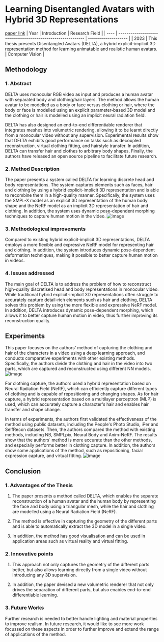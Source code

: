# Learning Disentangled Avatars with Hybrid 3D Representations
[paper link](https://arxiv.org/pdf/2309.06441) 
| Year | Introduction                                                         | Research Field                 |
| ---- | ------------------------------------------------------------ | -------------------- |
| 2023 | This thesis presents Disentangled Avatars (DELTA), a hybrid explicit-implicit 3D representation method for learning animatable and realistic human avatars.          | Computer Vision         |

## Methodology

### 1. Abstract
DELTA uses monocular RGB video as input and produces a human avatar with separated body and clothing/hair layers. The method allows the human avatar to be modelled as a body or face versus clothing or hair, where the body or face is modelled using an explicit parameter-based 3D model and the clothing or hair is modelled using an implicit neural radiation field. 

DELTA has also designed an end-to-end differentiable renderer that integrates meshes into volumetric rendering, allowing it to be learnt directly from a monocular video without any supervision. Experimental results show that DELTA exhibits good performance on tasks such as decoupled reconstruction, virtual clothing fitting, and hairstyle transfer. In addition, DELTA can transfer hair and clothes to arbitrary body shapes. Finally, the authors have released an open source pipeline to facilitate future research.

### 2. Method Description 
The paper presents a system called DELTA for learning discrete head and body representations. The system captures elements such as faces, hair and clothing by using a hybrid explicit-implicit 3D representation and is able to recombine them in a high-quality manner. Specifically, the system uses the SMPL-X model as an explicit 3D representation of the human body shape and the NeRF model as an implicit 3D representation of hair and clothing. In addition, the system uses dynamic pose-dependent morphing techniques to capture human motion in the video.
![image](https://github.com/user-attachments/assets/3214b7af-8ad0-4202-bab9-6a74c302ee9c)

### 3. Methodological improvements
Compared to existing hybrid explicit-implicit 3D representations, DELTA employs a more flexible and expressive NeRF model for representing hair and clothing. In addition, the system introduces dynamic pose-dependent deformation techniques, making it possible to better capture human motion in videos.

### 4. Issues addressed 
The main goal of DELTA is to address the problem of how to reconstruct high-quality discretised head and body representations in monocular video. While traditional hybrid explicit-implicit 3D representations often struggle to accurately capture detail-rich elements such as hair and clothing, DELTA solves this problem by using the more flexible and expressive NeRF model. In addition, DELTA introduces dynamic pose-dependent morphing, which allows it to better capture human motion in video, thus further improving its reconstruction quality.

## Experiments
This paper focuses on the authors' method of capturing the clothing and hair of the characters in a video using a deep learning approach, and conducts comparative experiments with other existing methods. Specifically, the authors divide the clothing and hair in the video into two parts, which are captured and reconstructed using different NN models. 
![image](https://github.com/user-attachments/assets/1fa98599-abbb-4dbe-a678-43897f01e67d)

For clothing capture, the authors used a hybrid representation based on Neural Radiation Field (NeRF), which can efficiently capture different types of clothing and is capable of repositioning and changing shapes. As for hair capture, a hybrid representation based on a multilayer perceptron (MLP) is used, which can accurately capture a character's hair and enables hair transfer and shape change.

In terms of experiments, the authors first validated the effectiveness of the method using public datasets, including the People's Photo Studio, iPer and SelfRecon datasets. Then, the authors compared the method with existing methods, including NB, SMPLpix, Neural Body and Anim-NeRF. The results show that the authors' method is more accurate than the other methods, and especially performs better in clothing capture. In addition, the authors show some applications of the method, such as repositioning, facial expression capture, and virtual fitting. 
![image](https://github.com/user-attachments/assets/9d15edd2-a196-42dd-8f1e-7b92740801f3)

## Conclusion

### 1. Advantages of the Thesis
  1. The paper presents a method called DELTA, which enables the separate reconstruction of a human avatar and the human body by representing the face and body using a triangular mesh, while the hair and clothing are modelled using a Neural Radiation Field (NeRF).
  
  2. The method is effective in capturing the geometry of the different parts and is able to automatically extract the 3D model in a single video.
  
  3. In addition, the method has good visualisation and can be used in application areas such as virtual reality and virtual fitting.

### 2. Innovative points
  1. This approach not only captures the geometry of the different parts better, but also allows learning directly from a single video without introducing any 3D supervision.
  
  2. In addition, the paper devised a new volumetric renderer that not only drives the separation of different parts, but also enables end-to-end differentiable learning.
     
### 3. Future Works
Further research is needed to better handle lighting and material properties to improve realism. In future research, it would like to see more work focussed on these aspects in order to further improve and extend the range of applications of the method.  
